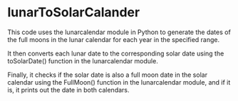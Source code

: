 # lunarToSolarCalander

This code uses the lunarcalendar module in Python to generate the dates of the full moons in the lunar calendar for each year in the specified range. 

It then converts each lunar date to the corresponding solar date using the toSolarDate() function in the lunarcalendar module. 

Finally, it checks if the solar date is also a full moon date in the solar calendar using the FullMoon() function in the lunarcalendar module, and if it is, it prints out the date in both calendars.
